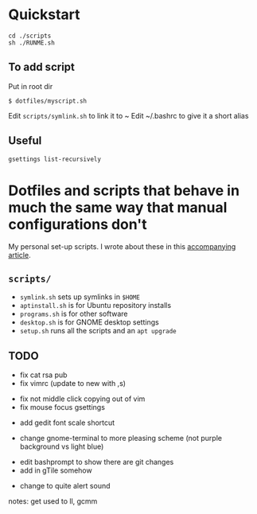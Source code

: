 # Quickstart

```
cd ./scripts
sh ./RUNME.sh
```

## To add script

Put in root dir
```
$ dotfiles/myscript.sh
```
Edit `scripts/symlink.sh` to link it to ~
Edit ~/.bashrc to give it a short alias

## Useful

```
gsettings list-recursively
```

# Dotfiles and scripts that behave in much the same way that manual configurations don't

My personal set-up scripts. I wrote about these in this [accompanying article](https://victoria.dev/verbose/how-to-set-up-a-fresh-ubuntu-desktop-using-only-dotfiles-and-bash-scripts/).

## `scripts/`

* `symlink.sh` sets up symlinks in `$HOME`
* `aptinstall.sh` is for Ubuntu repository installs
* `programs.sh` is for other software
* `desktop.sh` is for GNOME desktop settings
* `setup.sh` runs all the scripts and an `apt upgrade`

## TODO

+ fix cat rsa pub
+ fix vimrc (update to new with ,s)
- fix not middle click copying out of vim
- fix mouse focus gsettings
+ add gedit font scale shortcut
- change gnome-terminal to more pleasing scheme (not purple background vs light blue)
+ edit bashprompt to show there are git changes
+ add in gTile somehow
- change to quite alert sound

notes: get used to ll, gcmm
